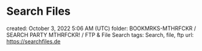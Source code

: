 # Search Files

created: October 3, 2022 5:06 AM (UTC)
folder: BOOKMRKS-MTHRFCKR / SEARCH PARTY MTHRFCKR! / FTP & File Search
tags: Search, file, ftp
url: https://searchfiles.de